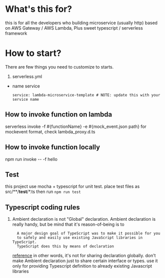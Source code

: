 # What's this for?
this is for all the developers who building microservice (usually http) based on
AWS Gateway / AWS Lambda, Plus sweet typescript / serverless framework

# How to start?
There are few things you need to customize to starts.

1) serverless.yml
  - name service

    ```service: lambda-microservice-template # NOTE: update this with your service name```


## How to invoke function on lambda

serverless invoke -f #{functionName} -e #{mock_event.json path}
for mockevent format, check lambda_proxy.d.ts

## How to invoke function locally

npm run invoke -- -f hello

## Test

this project use mocha + typescript for unit test. place test files as src/**/__test__/*.ts
then run ```npm run test```


## Typescript coding rules
1. Ambient declaration is not "Global" declaration.
    Ambient declaration is really handy, but be mind that it's reason-of-being is to
    ```
      A major design goal of TypeScript was to make it possible for you
      to safely and easily use existing JavaScript libraries in TypeScript.
      TypeScript does this by means of declaration
    ```
    [reference](https://basarat.gitbooks.io/typescript/content/docs/types/ambient/intro.html)
    in other words, it's not for sharing declaration globally. don't make Ambient declaration just to share certain interface or types.
    use it only for providing Typescript definition to already existing Javascript libraries